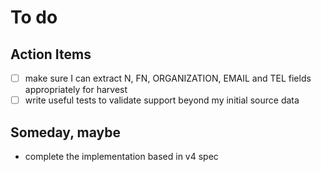 
# To do

## Action Items

+ [ ] make sure I can extract N, FN, ORGANIZATION, EMAIL and TEL fields appropriately for harvest
+ [ ] write useful tests to validate support beyond my initial source data

## Someday, maybe

+ complete the implementation based in v4 spec
